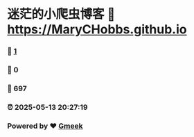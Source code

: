 # 迷茫的小爬虫博客 :link: https://MaryCHobbs.github.io 
### :page_facing_up: [1](https://MaryCHobbs.github.io/tag.html) 
### :speech_balloon: 0 
### :hibiscus: 697 
### :alarm_clock: 2025-05-13 20:27:19 
### Powered by :heart: [Gmeek](https://github.com/Meekdai/Gmeek)
